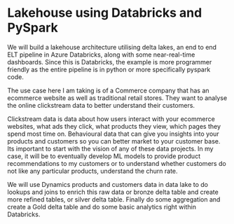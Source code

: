 # Lakehouse using Databricks and PySpark

We will build a lakehouse architecture utilising delta lakes, an end to end ELT pipeline in Azure Databricks, along with some near-real-time dashboards. Since this is Databricks, the example is more programmer friendly as the entire pipeline is in python or more specifically pyspark code.

The use case here I am taking is of a Commerce company that has an ecommerce website as well as traditional retail stores. They want to analyse the online clickstream data to better understand their customers.

Clickstream data is data about how users interact with your ecommerce websites, what ads they click, what products they view, which pages they spend most time on. Behavioural data that can give you insights into your products and customers so you can better market to your customer base. Its important to start with the vision of any of these data projects. In my case, it will be to eventually develop ML models to provide product recommendations to my customers or to understand whether customers do not like any particular products, understand the churn rate.

We will use Dynamics products and customers data in data lake to do lookups and joins to enrich this raw data or bronze delta table and create more refined tables, or silver delta table. Finally do some aggregation and create a Gold delta table and do some basic analytics right within Databricks.

